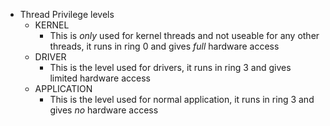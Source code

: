 - Thread Privilege levels
    - KERNEL
        - This is *only* used for kernel threads and not useable for any other threads, it runs in ring 0 and gives *full* hardware access
    - DRIVER
        - This is the level used for drivers, it runs in ring 3 and gives limited hardware access
    - APPLICATION
        - This is the level used for normal application, it runs in ring 3 and gives *no* hardware access